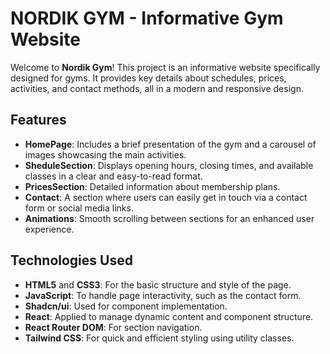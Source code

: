 # NORDIK GYM - Informative Gym Website

Welcome to **Nordik Gym**! This project is an informative website specifically designed for gyms. It provides key details about schedules, prices, activities, and contact methods, all in a modern and responsive design.

## Features

- **HomePage**: Includes a brief presentation of the gym and a carousel of images showcasing the main activities.
- **SheduleSection**: Displays opening hours, closing times, and available classes in a clear and easy-to-read format.
- **PricesSection**: Detailed information about membership plans.
- **Contact**: A section where users can easily get in touch via a contact form or social media links.
- **Animations**: Smooth scrolling between sections for an enhanced user experience.

## Technologies Used

- **HTML5** and **CSS3**: For the basic structure and style of the page.
- **JavaScript**: To handle page interactivity, such as the contact form.
- **Shadcn/ui**: Used for component implementation.
- **React**: Applied to manage dynamic content and component structure.
- **React Router DOM**: For section navigation.
- **Tailwind CSS**: For quick and efficient styling using utility classes.
